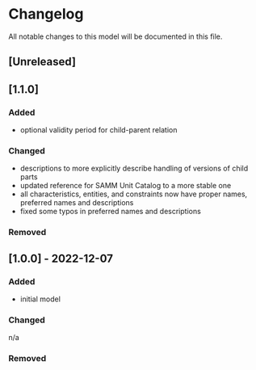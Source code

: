 # Changelog
All notable changes to this model will be documented in this file.

## [Unreleased]

## [1.1.0]
### Added
- optional validity period for child-parent relation

### Changed
- descriptions to more explicitly describe handling of versions of child parts
- updated reference for SAMM Unit Catalog to a more stable one
- all characteristics, entities, and constraints now have proper names, preferred names and descriptions
- fixed some typos in preferred names and descriptions


### Removed

## [1.0.0] - 2022-12-07
### Added
- initial model

### Changed
n/a

### Removed
